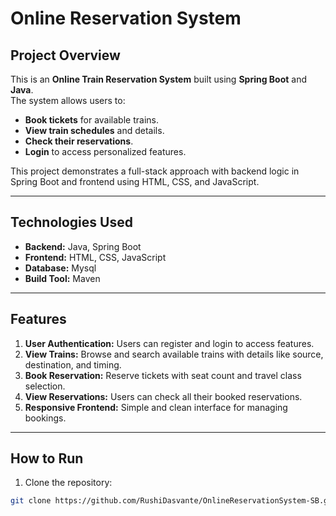 # Online Reservation System

## Project Overview
This is an **Online Train Reservation System** built using **Spring Boot** and **Java**.  
The system allows users to:

- **Book tickets** for available trains.
- **View train schedules** and details.
- **Check their reservations**.
- **Login** to access personalized features.

This project demonstrates a full-stack approach with backend logic in Spring Boot and frontend using HTML, CSS, and JavaScript.

---

## Technologies Used

- **Backend:** Java, Spring Boot  
- **Frontend:** HTML, CSS, JavaScript  
- **Database:** Mysql
- **Build Tool:** Maven  

---

## Features

1. **User Authentication:** Users can register and login to access features.  
2. **View Trains:** Browse and search available trains with details like source, destination, and timing.  
3. **Book Reservation:** Reserve tickets with seat count and travel class selection.  
4. **View Reservations:** Users can check all their booked reservations.  
5. **Responsive Frontend:** Simple and clean interface for managing bookings.  

---

## How to Run

1. Clone the repository:
```bash
git clone https://github.com/RushiDasvante/OnlineReservationSystem-SB.git


